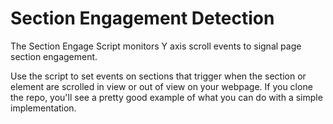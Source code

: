 # Section Engagement Detection

The Section Engage Script monitors Y axis scroll events to signal page section engagement.

Use the script to set events on sections that trigger when the section or element are scrolled in view or out of view on your webpage. If you clone the repo, you'll see a pretty good example of what you can do with a simple implementation.
